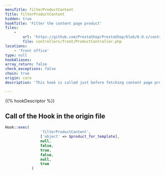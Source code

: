```yaml
---
menuTitle: filterProductContent
Title: filterProductContent
hidden: true
hookTitle: 'Filter the content page product'
files:
    -
        url: 'https://github.com/PrestaShop/PrestaShop/blob/8.0.x/controllers/front/ProductController.php'
        file: controllers/front/ProductController.php
locations:
    - 'front office'
type: null
hookAliases: 
array_return: false
check_exceptions: false
chain: true
origin: core
description: 'This hook is called just before fetching content page product'

---
```


{{% hookDescriptor %}}

## Call of the Hook in the origin file

```php
Hook::exec(
                'filterProductContent',
                ['object' => $product_for_template],
                null,
                false,
                true,
                false,
                null,
                true
            )
```
